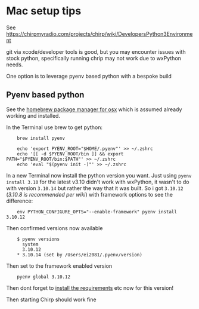 # Mac setup tips

See https://chirpmyradio.com/projects/chirp/wiki/DevelopersPython3Environment

git via xcode/developer tools is good, but you may encounter issues with stock python, specifically running chrip may not work due to wxPython needs.

One option is to leverage pyenv based python with a bespoke build

## Pyenv based python

See the [homebrew package manager for osx](https://brew.sh) which is assumed already working and installed.

In the Terminal use brew to get python:

        brew install pyenv

        echo 'export PYENV_ROOT="$HOME/.pyenv"' >> ~/.zshrc
        echo '[[ -d $PYENV_ROOT/bin ]] && export PATH="$PYENV_ROOT/bin:$PATH"' >> ~/.zshrc
        echo 'eval "$(pyenv init -)"' >> ~/.zshrc

In  a new Terminal now install the python version you want. Just using `pyenv install 3.10` for the latest v3.10 didn't work with wxPython, it wasn't to do with version `3.10.14` but rather the way that it was built. So i got `3.10.12` (*3.10.8 is recommended per wiki*) with framework options to see the difference:

        env PYTHON_CONFIGURE_OPTS="--enable-framework" pyenv install 3.10.12

Then confirmed versions now available

        $ pyenv versions
          system
          3.10.12
        * 3.10.14 (set by /Users/ei2081/.pyenv/version)

Then set to the framework enabled version

        pyenv global 3.10.12

Then dont forget to [install the requirements](README-contribute-setup.md) etc now for this version!

Then starting Chirp should work fine

